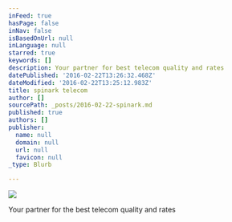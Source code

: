 ```yaml
---
inFeed: true
hasPage: false
inNav: false
isBasedOnUrl: null
inLanguage: null
starred: true
keywords: []
description: Your partner for best telecom quality and rates
datePublished: '2016-02-22T13:26:32.468Z'
dateModified: '2016-02-22T13:25:12.983Z'
title: spinark telecom
author: []
sourcePath: _posts/2016-02-22-spinark.md
published: true
authors: []
publisher:
  name: null
  domain: null
  url: null
  favicon: null
_type: Blurb

---
```

![](https://the-grid-user-content.s3-us-west-2.amazonaws.com/ed8d5abd-5630-414e-bb69-a558566f7784.jpg)

Your partner for the best telecom quality and rates